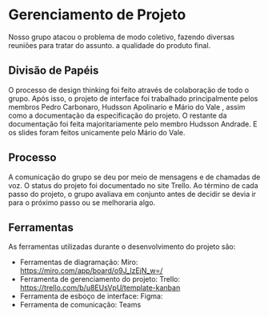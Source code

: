 # Gerenciamento de Projeto

Nosso grupo atacou o problema de modo coletivo, fazendo diversas reuniões para tratar do assunto. a qualidade do produto final.


## Divisão de Papéis

O processo de design thinking foi feito através de colaboração de todo o grupo. Após isso, o projeto de interface foi trabalhado principalmente pelos membros Pedro Carbonaro, Hudsson Apolinario e Mário do Vale , assim como a documentação da especificação do projeto. O restante da documentação foi feita majoritariamente pelo membro Hudsson Andrade. E os slides foram feitos unicamente pelo Mário do Vale.


## Processo

A comunicação do grupo se deu por meio de mensagens e de chamadas de voz. O status do projeto foi documentado no site Trello. Ao término de cada passo do projeto, o grupo avaliava em conjunto antes de decidir se devia ir para o próximo passo ou se melhoraria algo.


## Ferramentas

As ferramentas utilizadas durante o desenvolvimento do projeto são:

- Ferramentas de diagramação: Miro: https://miro.com/app/board/o9J_lzEjN_w=/
- Ferramenta de gerenciamento do projeto: Trello: https://trello.com/b/u8EUsVpU/template-kanban
- Ferramenta de esboço de interface: Figma: 
- Ferramenta de comunicação: Teams



<!--
O editor de código foi escolhido porque ele possui uma integração com o
sistema de versão. As ferramentas de comunicação utilizadas possuem
integração semelhante e por isso foram selecionadas. Por fim, para criar
diagramas utilizamos essa ferramenta por melhor captar as
necessidades da nossa solução.
-->
